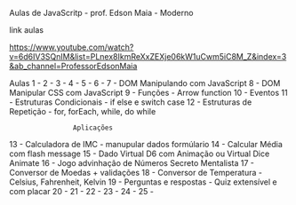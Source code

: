 Aulas de JavaScritp - prof. Edson Maia - Moderno

 link aulas

 https://www.youtube.com/watch?v=6d6IV3SQnIM&list=PLnex8IkmReXxZEXje06kW1uCwm5iC8M_Z&index=3&ab_channel=ProfessorEdsonMaia 


Aulas
1 -
2 -
3 -
4 -
5 -
6 -
7 - DOM Manipulando com JavaScript
8 - DOM Manipular CSS com JavaScript
9 - Funções - Arrow function
10 - Eventos
11 - Estruturas Condicionais - if else e switch case
12 - Estruturas de Repetição - for, forEach, while, do while
                    
                    Aplicações
13 - Calculadora de IMC - manupular dados formúlario
14 - Calcular Média com flash message
15 - Dado Virtual D6 com Animação ou Virtual Dice Animate
16 - Jogo advinhação de Números Secreto Mentalista
17 - Conversor de Moedas + validações
18 - Conversor de Temperatura - Celsius, Fahrenheit, Kelvin
19 - Perguntas e respostas - Quiz extensível e com placar
20 -
21 -
22 -
23 -
24 -
25 -
